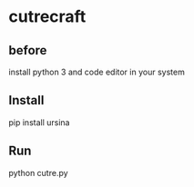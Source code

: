 # cutrecraft

## before
install python 3 and code editor in your system

## Install

pip install ursina

## Run

python cutre.py
